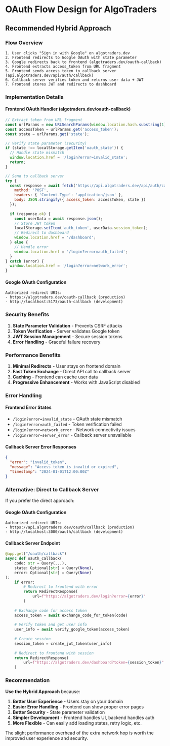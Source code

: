 # OAuth Flow Design for AlgoTraders

## Recommended Hybrid Approach

### Flow Overview
```
1. User clicks "Sign in with Google" on algotraders.dev
2. Frontend redirects to Google OAuth with state parameter
3. Google redirects back to frontend (algotraders.dev/oauth-callback)
4. Frontend extracts access_token from URL fragment
5. Frontend sends access_token to callback server (api.algotraders.dev/api/auth/callback)
6. Callback server verifies token and returns user data + JWT
7. Frontend stores JWT and redirects to dashboard
```

### Implementation Details

#### Frontend OAuth Handler (algotraders.dev/oauth-callback)
```javascript
// Extract token from URL fragment
const urlParams = new URLSearchParams(window.location.hash.substring(1));
const accessToken = urlParams.get('access_token');
const state = urlParams.get('state');

// Verify state parameter (security)
if (state !== localStorage.getItem('oauth_state')) {
  // Handle state mismatch
  window.location.href = '/login?error=invalid_state';
  return;
}

// Send to callback server
try {
  const response = await fetch('https://api.algotraders.dev/api/auth/callback', {
    method: 'POST',
    headers: { 'Content-Type': 'application/json' },
    body: JSON.stringify({ access_token: accessToken, state })
  });
  
  if (response.ok) {
    const userData = await response.json();
    // Store JWT token
    localStorage.setItem('auth_token', userData.session_token);
    // Redirect to dashboard
    window.location.href = '/dashboard';
  } else {
    // Handle error
    window.location.href = '/login?error=auth_failed';
  }
} catch (error) {
  window.location.href = '/login?error=network_error';
}
```

#### Google OAuth Configuration
```
Authorized redirect URIs:
- https://algotraders.dev/oauth-callback (production)
- http://localhost:5173/oauth-callback (development)
```

### Security Benefits

1. **State Parameter Validation** - Prevents CSRF attacks
2. **Token Verification** - Server validates Google token
3. **JWT Session Management** - Secure session tokens
4. **Error Handling** - Graceful failure recovery

### Performance Benefits

1. **Minimal Redirects** - User stays on frontend domain
2. **Fast Token Exchange** - Direct API call to callback server
3. **Caching** - Frontend can cache user data
4. **Progressive Enhancement** - Works with JavaScript disabled

### Error Handling

#### Frontend Error States
- `/login?error=invalid_state` - OAuth state mismatch
- `/login?error=auth_failed` - Token verification failed
- `/login?error=network_error` - Network connectivity issues
- `/login?error=server_error` - Callback server unavailable

#### Callback Server Error Responses
```json
{
  "error": "invalid_token",
  "message": "Access token is invalid or expired",
  "timestamp": "2024-01-01T12:00:00Z"
}
```

### Alternative: Direct to Callback Server

If you prefer the direct approach:

#### Google OAuth Configuration
```
Authorized redirect URIs:
- https://api.algotraders.dev/oauth/callback (production)
- http://localhost:3000/oauth/callback (development)
```

#### Callback Server Endpoint
```python
@app.get("/oauth/callback")
async def oauth_callback(
    code: str = Query(...),
    state: Optional[str] = Query(None),
    error: Optional[str] = Query(None)
):
    if error:
        # Redirect to frontend with error
        return RedirectResponse(
            url=f"https://algotraders.dev/login?error={error}"
        )
    
    # Exchange code for access token
    access_token = await exchange_code_for_token(code)
    
    # Verify token and get user info
    user_info = await verify_google_token(access_token)
    
    # Create session
    session_token = create_jwt_token(user_info)
    
    # Redirect to frontend with session
    return RedirectResponse(
        url=f"https://algotraders.dev/dashboard?token={session_token}"
    )
```

### Recommendation

**Use the Hybrid Approach** because:

1. **Better User Experience** - Users stay on your domain
2. **Easier Error Handling** - Frontend can show proper error pages
3. **Better Security** - State parameter validation
4. **Simpler Development** - Frontend handles UI, backend handles auth
5. **More Flexible** - Can easily add loading states, retry logic, etc.

The slight performance overhead of the extra network hop is worth the improved user experience and security. 